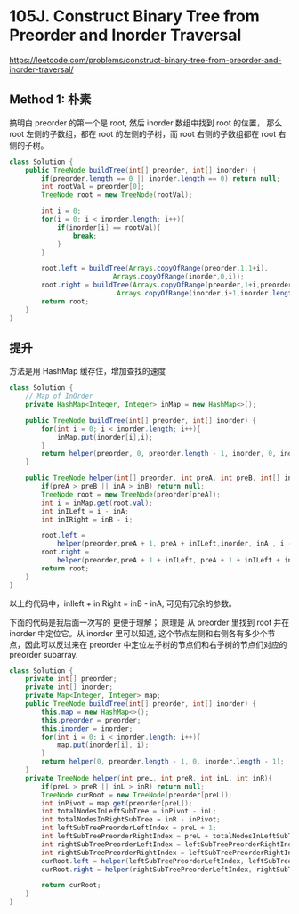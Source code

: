 # 105J. Construct Binary Tree from Preorder and Inorder Traversal

https://leetcode.com/problems/construct-binary-tree-from-preorder-and-inorder-traversal/

## Method 1: 朴素

搞明白 preorder 的第一个是 root,
然后 inorder 数组中找到 root 的位置， 那么
root 左侧的子数组，都在 root 的左侧的子树，而 root 右侧的子数组都在 root 右侧的子树。

```java
class Solution {
    public TreeNode buildTree(int[] preorder, int[] inorder) {
        if(preorder.length == 0 || inorder.length == 0) return null;
        int rootVal = preorder[0];
        TreeNode root = new TreeNode(rootVal);

        int i = 0;
        for(i = 0; i < inorder.length; i++){
            if(inorder[i] == rootVal){
                break;
            }
        }

        root.left = buildTree(Arrays.copyOfRange(preorder,1,1+i),
                          Arrays.copyOfRange(inorder,0,i));
        root.right = buildTree(Arrays.copyOfRange(preorder,1+i,preorder.length),
                           Arrays.copyOfRange(inorder,i+1,inorder.length));
        return root;
    }
}
```

## 提升

方法是用 HashMap 缓存住，增加查找的速度

```java
class Solution {
    // Map of InOrder
    private HashMap<Integer, Integer> inMap = new HashMap<>();

    public TreeNode buildTree(int[] preorder, int[] inorder) {
        for(int i = 0; i < inorder.length; i++){
            inMap.put(inorder[i],i);
        }
        return helper(preorder, 0, preorder.length - 1, inorder, 0, inorder.length - 1);
    }

    public TreeNode helper(int[] preorder, int preA, int preB, int[] inorder,int inA, int inB){
        if(preA > preB || inA > inB) return null;
        TreeNode root = new TreeNode(preorder[preA]);
        int i = inMap.get(root.val);
        int inILeft = i - inA;
        int inIRight = inB - i;

        root.left =
            helper(preorder,preA + 1, preA + inILeft,inorder, inA , i - 1);
        root.right =
            helper(preorder,preA + 1 + inILeft, preA + 1 + inILeft + inIRight,inorder, i + 1, inB);
        return root;
    }
}
```

以上的代码中，inIleft + inIRight = inB - inA, 可见有冗余的参数。

下面的代码是我后面一次写的 更便于理解；
原理是 从 preorder 里找到 root 并在 inorder 中定位它。从 inorder 里可以知道, 这个节点左侧和右侧各有多少个节点，因此可以反过来在 preorder 中定位左子树的节点们和右子树的节点们对应的 preorder subarray.

```java
class Solution {
    private int[] preorder;
    private int[] inorder;
    private Map<Integer, Integer> map;
    public TreeNode buildTree(int[] preorder, int[] inorder) {
        this.map = new HashMap<>();
        this.preorder = preorder;
        this.inorder = inorder;
        for(int i = 0; i < inorder.length; i++){
            map.put(inorder[i], i);
        }
        return helper(0, preorder.length - 1, 0, inorder.length - 1);
    }
    private TreeNode helper(int preL, int preR, int inL, int inR){
        if(preL > preR || inL > inR) return null;
        TreeNode curRoot = new TreeNode(preorder[preL]);
        int inPivot = map.get(preorder[preL]);
        int totalNodesInLeftSubTree = inPivot - inL;
        int totalNodesInRightSubTree = inR - inPivot;
        int leftSubTreePreorderLeftIndex = preL + 1;
        int leftSubTreePreorderRightIndex = preL + totalNodesInLeftSubTree;
        int rightSubTreePreorderLeftIndex = leftSubTreePreorderRightIndex + 1;
        int rightSubTreePreorderRightIndex = leftSubTreePreorderRightIndex + totalNodesInRightSubTree;
        curRoot.left = helper(leftSubTreePreorderLeftIndex, leftSubTreePreorderRightIndex, inL, inPivot - 1);
        curRoot.right = helper(rightSubTreePreorderLeftIndex, rightSubTreePreorderRightIndex, inPivot + 1, inR);

        return curRoot;
    }
}
```
